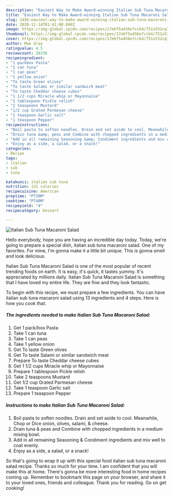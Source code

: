 ```yaml
---
description: "Easiest Way to Make Award-winning Italian Sub Tuna Macaroni Salad"
title: "Easiest Way to Make Award-winning Italian Sub Tuna Macaroni Salad"
slug: 2456-easiest-way-to-make-award-winning-italian-sub-tuna-macaroni-salad
date: 2020-12-14T01:41:00.698Z
image: https://img-global.cpcdn.com/recipes/17e6f5a456e7ccb4/751x532cq70/italian-sub-tuna-macaroni-salad-recipe-main-photo.jpg
thumbnail: https://img-global.cpcdn.com/recipes/17e6f5a456e7ccb4/751x532cq70/italian-sub-tuna-macaroni-salad-recipe-main-photo.jpg
cover: https://img-global.cpcdn.com/recipes/17e6f5a456e7ccb4/751x532cq70/italian-sub-tuna-macaroni-salad-recipe-main-photo.jpg
author: Mae Gray
ratingvalue: 4.5
reviewcount: 26236
recipeingredient:
- "1 packbox Pasta"
- "1 can tuna"
- "1 can peas"
- "1 yellow onion"
- "To taste Green olives"
- "To taste Salami or similar sandwich meat"
- "To taste Cheddar cheese cubes"
- "1 1/2 cups Miracle whip or Mayonnaise"
- "1 tablespoon Pickle relish"
- "2 teaspoons Mustard"
- "1/2 cup Grated Parmesan cheese"
- "1 teaspoon Garlic salt"
- "1 teaspoon Pepper"
recipeinstructions:
- "Boil pasta to soften noodles. Drain and set aside to cool. Meanwhile, Chop or Dice onion, olives, salami, &amp; cheese."
- "Drain tuna &amp; peas and Combine with chopped ingredients in a medium mixing bowl."
- "Add in all remaining Seasoning &amp; Condiment ingredients and mix well to coat evenly."
- "Enjoy as a side, a salad, or a snack!"
categories:
- Recipe
tags:
- italian
- sub
- tuna

katakunci: italian sub tuna 
nutrition: 131 calories
recipecuisine: American
preptime: "PT39M"
cooktime: "PT40M"
recipeyield: "4"
recipecategory: Dessert

---
```



![Italian Sub Tuna Macaroni Salad](https://img-global.cpcdn.com/recipes/17e6f5a456e7ccb4/751x532cq70/italian-sub-tuna-macaroni-salad-recipe-main-photo.jpg)

Hello everybody, hope you are having an incredible day today. Today, we're going to prepare a special dish, italian sub tuna macaroni salad. One of my favorites. For mine, I'm gonna make it a little bit unique. This is gonna smell and look delicious.



Italian Sub Tuna Macaroni Salad is one of the most popular of recent trending foods on earth. It is easy, it's quick, it tastes yummy. It's appreciated by millions daily. Italian Sub Tuna Macaroni Salad is something that I have loved my entire life. They are fine and they look fantastic.


To begin with this recipe, we must prepare a few ingredients. You can have italian sub tuna macaroni salad using 13 ingredients and 4 steps. Here is how you cook that.

<!--inarticleads1-->

##### The ingredients needed to make Italian Sub Tuna Macaroni Salad:

1. Get 1 pack/box Pasta
1. Take 1 can tuna
1. Take 1 can peas
1. Take 1 yellow onion
1. Get To taste Green olives
1. Get To taste Salami or similar sandwich meat
1. Prepare To taste Cheddar cheese cubes
1. Get 1 1/2 cups Miracle whip or Mayonnaise
1. Prepare 1 tablespoon Pickle relish
1. Take 2 teaspoons Mustard
1. Get 1/2 cup Grated Parmesan cheese
1. Take 1 teaspoon Garlic salt
1. Prepare 1 teaspoon Pepper




<!--inarticleads2-->

##### Instructions to make Italian Sub Tuna Macaroni Salad:

1. Boil pasta to soften noodles. Drain and set aside to cool. Meanwhile, Chop or Dice onion, olives, salami, &amp; cheese.
1. Drain tuna &amp; peas and Combine with chopped ingredients in a medium mixing bowl.
1. Add in all remaining Seasoning &amp; Condiment ingredients and mix well to coat evenly.
1. Enjoy as a side, a salad, or a snack!




So that's going to wrap it up with this special food italian sub tuna macaroni salad recipe. Thanks so much for your time. I am confident that you will make this at home. There's gonna be more interesting food in home recipes coming up. Remember to bookmark this page on your browser, and share it to your loved ones, friends and colleague. Thank you for reading. Go on get cooking!
